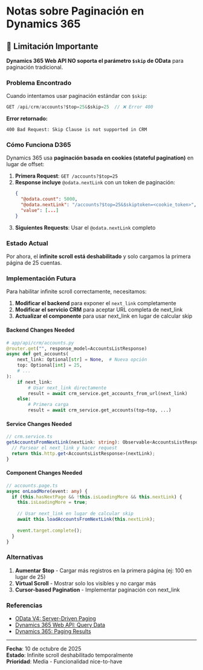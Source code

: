 # Notas sobre Paginación en Dynamics 365

## 🚨 Limitación Importante

**Dynamics 365 Web API NO soporta el parámetro `$skip` de OData** para paginación tradicional.

### Problema Encontrado

Cuando intentamos usar paginación estándar con `$skip`:

```typescript
GET /api/crm/accounts?$top=25&$skip=25  // ❌ Error 400
```

**Error retornado:**
```
400 Bad Request: Skip Clause is not supported in CRM
```

### Cómo Funciona D365

Dynamics 365 usa **paginación basada en cookies (stateful pagination)** en lugar de offset:

1. **Primera Request**: `GET /accounts?$top=25`
2. **Response incluye** `@odata.nextLink` con un token de paginación:
   ```json
   {
     "@odata.count": 5000,
     "@odata.nextLink": "/accounts?$top=25&$skiptoken=<cookie_token>",
     "value": [...]
   }
   ```
3. **Siguientes Requests**: Usar el `@odata.nextLink` completo

### Estado Actual

Por ahora, el **infinite scroll está deshabilitado** y solo cargamos la primera página de 25 cuentas.

### Implementación Futura

Para habilitar infinite scroll correctamente, necesitamos:

1. **Modificar el backend** para exponer el `next_link` completamente
2. **Modificar el servicio CRM** para aceptar URL completa de next_link
3. **Actualizar el componente** para usar next_link en lugar de calcular skip

#### Backend Changes Needed

```python
# app/api/crm/accounts.py
@router.get("", response_model=AccountsListResponse)
async def get_accounts(
    next_link: Optional[str] = None,  # Nueva opción
    top: Optional[int] = 25,
    # ...
):
    if next_link:
        # Usar next_link directamente
        result = await crm_service.get_accounts_from_url(next_link)
    else:
        # Primera carga
        result = await crm_service.get_accounts(top=top, ...)
```

#### Service Changes Needed

```typescript
// crm.service.ts
getAccountsFromNextLink(nextLink: string): Observable<AccountsListResponse> {
  // Parsear el next_link y hacer request
  return this.http.get<AccountsListResponse>(nextLink);
}
```

#### Component Changes Needed

```typescript
// accounts.page.ts
async onLoadMore(event: any) {
  if (this.hasNextPage && !this.isLoadingMore && this.nextLink) {
    this.isLoadingMore = true;
    
    // Usar next_link en lugar de calcular skip
    await this.loadAccountsFromNextLink(this.nextLink);
    
    event.target.complete();
  }
}
```

### Alternativas

1. **Aumentar $top** - Cargar más registros en la primera página (ej: 100 en lugar de 25)
2. **Virtual Scroll** - Mostrar solo los visibles y no cargar más
3. **Cursor-based Pagination** - Implementar paginación con next_link

### Referencias

- [OData V4: Server-Driven Paging](https://www.odata.org/documentation/odata-version-4-0-part-1-protocol/#ServerDrivenPaging)
- [Dynamics 365 Web API: Query Data](https://docs.microsoft.com/en-us/power-apps/developer/data-platform/webapi/query-data-web-api)
- [Dynamics 365: Paging Results](https://docs.microsoft.com/en-us/power-apps/developer/data-platform/webapi/query-data-web-api#page-results)

---

**Fecha**: 10 de octubre de 2025  
**Estado**: Infinite scroll deshabilitado temporalmente  
**Prioridad**: Media - Funcionalidad nice-to-have
